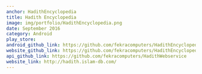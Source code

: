 ```yaml
---
anchor: HadithEncyclopedia
title: Hadith Encyclopedia
image: img/portfolio/HadithEncyclopedia.png
date: September 2016
category: Android
play_store:
android_github_link: https://github.com/fekracomputers/HadithEncyclopediaMobile
website_github_link: https://github.com/fekracomputers/HadithEncyclopediaWebsite
api_github_link: https://github.com/fekracomputers/HadithWebservice
website_link: http://hadith.islam-db.com/
---
```

